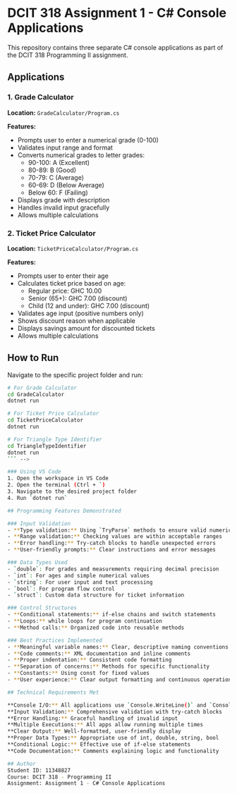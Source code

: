 # DCIT 318 Assignment 1 - C# Console Applications

This repository contains three separate C# console applications as part of the DCIT 318 Programming II assignment.

## Applications

### 1. Grade Calculator
**Location:** `GradeCalculator/Program.cs`

**Features:**
- Prompts user to enter a numerical grade (0-100)
- Validates input range and format
- Converts numerical grades to letter grades:
  - 90-100: A (Excellent)
  - 80-89: B (Good)
  - 70-79: C (Average)
  - 60-69: D (Below Average)
  - Below 60: F (Failing)
- Displays grade with description
- Handles invalid input gracefully
- Allows multiple calculations

### 2. Ticket Price Calculator
**Location:** `TicketPriceCalculator/Program.cs`

**Features:**
- Prompts user to enter their age
- Calculates ticket price based on age:
  - Regular price: GHC 10.00
  - Senior (65+): GHC 7.00 (discount)
  - Child (12 and under): GHC 7.00 (discount)
- Validates age input (positive numbers only)
- Shows discount reason when applicable
- Displays savings amount for discounted tickets
- Allows multiple calculations

## How to Run

Navigate to the specific project folder and run:

```bash
# For Grade Calculator
cd GradeCalculator
dotnet run

# For Ticket Price Calculator
cd TicketPriceCalculator
dotnet run

# For Triangle Type Identifier
cd TriangleTypeIdentifier
dotnet run
``` -->

### Using VS Code
1. Open the workspace in VS Code
2. Open the terminal (Ctrl + `)
3. Navigate to the desired project folder
4. Run `dotnet run`

## Programming Features Demonstrated

### Input Validation
- **Type validation:** Using `TryParse` methods to ensure valid numerical input
- **Range validation:** Checking values are within acceptable ranges
- **Error handling:** Try-catch blocks to handle unexpected errors
- **User-friendly prompts:** Clear instructions and error messages

### Data Types Used
- `double`: For grades and measurements requiring decimal precision
- `int`: For ages and simple numerical values
- `string`: For user input and text processing
- `bool`: For program flow control
- `struct`: Custom data structure for ticket information

### Control Structures
- **Conditional statements:** if-else chains and switch statements
- **Loops:** while loops for program continuation
- **Method calls:** Organized code into reusable methods

### Best Practices Implemented
- **Meaningful variable names:** Clear, descriptive naming conventions
- **Code comments:** XML documentation and inline comments
- **Proper indentation:** Consistent code formatting
- **Separation of concerns:** Methods for specific functionality
- **Constants:** Using const for fixed values
- **User experience:** Clear output formatting and continuous operation options

## Technical Requirements Met

**Console I/O:** All applications use `Console.WriteLine()` and `Console.ReadLine()`  
**Input Validation:** Comprehensive validation with try-catch blocks  
**Error Handling:** Graceful handling of invalid input  
**Multiple Executions:** All apps allow running multiple times  
**Clear Output:** Well-formatted, user-friendly display  
**Proper Data Types:** Appropriate use of int, double, string, bool  
**Conditional Logic:** Effective use of if-else statements  
**Code Documentation:** Comments explaining logic and functionality  

## Author
Student ID: 11348827  
Course: DCIT 318 - Programming II  
Assignment: Assignment 1 - C# Console Applications

